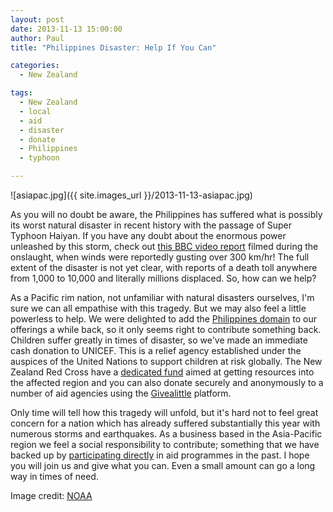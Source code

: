 ```yaml
---
layout: post
date: 2013-11-13 15:00:00
author: Paul
title: "Philippines Disaster: Help If You Can"

categories:
  - New Zealand

tags:
  - New Zealand
  - local
  - aid
  - disaster
  - donate
  - Philippines
  - typhoon

---
```


![asiapac.jpg]({{ site.images_url }}/2013-11-13-asiapac.jpg)

<!-- excerpt -->

As you will no doubt be aware, the Philippines has suffered what is possibly its worst natural disaster in recent history with the passage of Super Typhoon Haiyan. If you have any doubt about the enormous power unleashed by this storm, check out [this BBC video report](http://www.bbc.co.uk/news/world-asia-24906576) filmed during the onslaught, when winds were reportedly gusting over 300 km/hr! The full extent of the disaster is not yet clear, with reports of a death toll anywhere from 1,000 to 10,000 and literally millions displaced. So, how can we help?

<!-- /excerpt -->

As a Pacific rim nation, not unfamiliar with natural disasters ourselves, I'm sure we can all empathise with this tragedy. But we may also feel a little powerless to help. We were delighted to add the [Philippines domain](https://iwantmyname.com/blog/2011/09/ph-domain-added.html) to our offerings a while back, so it only seems right to contribute something back. Children suffer greatly in times of disaster, so we've made an immediate cash donation to UNICEF. This is a relief agency established under the auspices of the United Nations to support children at risk globally. The New Zealand Red Cross have a [dedicated fund](https://www.redcross.org.nz/donate/typhoon-haiyan-appeal) aimed at getting resources into the affected region and you can also donate securely and anonymously to a number of aid agencies using the [Givealittle](http://fundraise.givealittle.co.nz/?p=2663) platform. 

Only time will tell how this tragedy will unfold, but it's hard not to feel great concern for a nation which has already suffered substantially this year with numerous storms and earthquakes. As a business based in the Asia-Pacific region we feel a social responsibility to contribute; something that we have backed up by [participating directly](https://iwantmyname.com/blog/2013/04/iwantmyname-helping-cambodian-schools.html) in aid programmes in the past. I hope you will join us and give what you can. Even a small amount can go a long way in times of need. 

Image credit: [NOAA](http://www.noaa.gov/)

